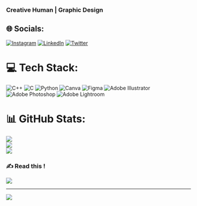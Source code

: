 ### **Creative Human | Graphic Design**

## 🌐 Socials:
[![Instagram](https://img.shields.io/badge/Instagram-%23E4405F.svg?logo=Instagram&logoColor=white)](https://instagram.com/meminchu) [![LinkedIn](https://img.shields.io/badge/LinkedIn-%230077B5.svg?logo=linkedin&logoColor=white)](https://linkedin.com/in/anthahkarana) [![Twitter](https://img.shields.io/badge/Twitter-%231DA1F2.svg?logo=Twitter&logoColor=white)](https://twitter.com/me_minchu) 

# 💻 Tech Stack:
![C++](https://img.shields.io/badge/c++-%2300599C.svg?style=flat-square&logo=c%2B%2B&logoColor=white) ![C](https://img.shields.io/badge/c-%2300599C.svg?style=flat-square&logo=c&logoColor=white) ![Python](https://img.shields.io/badge/python-3670A0?style=flat-square&logo=python&logoColor=ffdd54) ![Canva](https://img.shields.io/badge/Canva-%2300C4CC.svg?style=flat-square&logo=Canva&logoColor=white) 	![Figma](https://img.shields.io/badge/figma-%23F24E1E.svg?style=flat-square&logo=figma&logoColor=white) ![Adobe Illustrator](https://img.shields.io/badge/adobeillustrator-%23FF9A00.svg?style=flat-square&logo=adobeillustrator&logoColor=white) ![Adobe Photoshop](https://img.shields.io/badge/adobephotoshop-%2331A8FF.svg?style=flat-square&logo=adobephotoshop&logoColor=white) ![Adobe Lightroom](https://img.shields.io/badge/Adobe%20Lightroom-31A8FF.svg?style=flat-square&logo=Adobe%20Lightroom&logoColor=white)
# 📊 GitHub Stats:
![](https://github-readme-stats.vercel.app/api?username=githubber-me&theme=prussian&hide_border=false&include_all_commits=false&count_private=false)<br/>
![](https://github-readme-streak-stats.herokuapp.com/?user=githubber-me&theme=prussian&hide_border=false)<br/>
![](https://github-readme-stats.vercel.app/api/top-langs/?username=githubber-me&theme=prussian&hide_border=false&include_all_commits=false&count_private=false&layout=compact)

### ✍️ Read this !
![](https://quotes-github-readme.vercel.app/api?type=horizontal&theme=radical)

---
[![](https://visitcount.itsvg.in/api?id=githubber-me&icon=2&color=7)](https://visitcount.itsvg.in)
